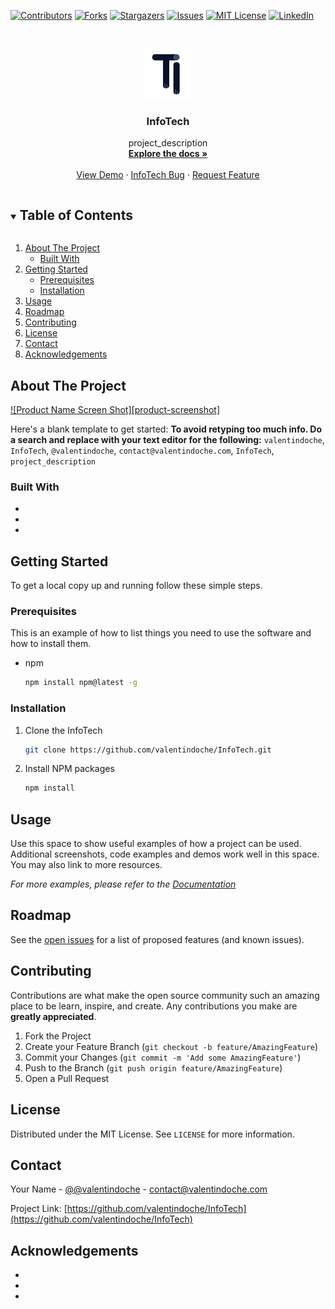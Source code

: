 <!--
*** Thanks for checking out the Best-README-Template. If you have a suggestion
*** that would make this better, please fork the InfoTech and create a pull request
*** or simply open an issue with the tag "enhancement".
*** Thanks again! Now go create something AMAZING! :D
***
***
***
*** To avoid retyping too much info. Do a search and replace for the following:
*** valentindoche, InfoTech, @valentindoche, contact@valentindoche.com, InfoTech, project_description
-->



<!-- PROJECT SHIELDS -->
<!--
*** I'm using markdown "reference style" links for readability.
*** Reference links are enclosed in brackets [ ] instead of parentheses ( ).
*** See the bottom of this document for the declaration of the reference variables
*** for contributors-url, forks-url, etc. This is an optional, concise syntax you may use.
*** https://www.markdownguide.org/basic-syntax/#reference-style-links
-->
[![Contributors][contributors-shield]][contributors-url]
[![Forks][forks-shield]][forks-url]
[![Stargazers][stars-shield]][stars-url]
[![Issues][issues-shield]][issues-url]
[![MIT License][license-shield]][license-url]
[![LinkedIn][linkedin-shield]][linkedin-url]



<!-- PROJECT LOGO -->
<br />
<p align="center">
  <a href="https://github.com/valentindoche/InfoTech">
    <img src=".github/img/logo.png" alt="Logo" width="80" height="80">
  </a>

  <h3 align="center">InfoTech</h3>

  <p align="center">
    project_description
    <br />
    <a href="https://github.com/valentindoche/InfoTech"><strong>Explore the docs »</strong></a>
    <br />
    <br />
    <a href="https://github.com/valentindoche/InfoTech">View Demo</a>
    ·
    <a href="https://github.com/valentindoche/InfoTech/issues">InfoTech Bug</a>
    ·
    <a href="https://github.com/valentindoche/InfoTech/issues">Request Feature</a>
  </p>
</p>



<!-- TABLE OF CONTENTS -->
<details open="open">
  <summary><h2 style="display: inline-block">Table of Contents</h2></summary>
  <ol>
    <li>
      <a href="#about-the-project">About The Project</a>
      <ul>
        <li><a href="#built-with">Built With</a></li>
      </ul>
    </li>
    <li>
      <a href="#getting-started">Getting Started</a>
      <ul>
        <li><a href="#prerequisites">Prerequisites</a></li>
        <li><a href="#installation">Installation</a></li>
      </ul>
    </li>
    <li><a href="#usage">Usage</a></li>
    <li><a href="#roadmap">Roadmap</a></li>
    <li><a href="#contributing">Contributing</a></li>
    <li><a href="#license">License</a></li>
    <li><a href="#contact">Contact</a></li>
    <li><a href="#acknowledgements">Acknowledgements</a></li>
  </ol>
</details>



<!-- ABOUT THE PROJECT -->
## About The Project

[![Product Name Screen Shot][product-screenshot]](https://example.com)

Here's a blank template to get started:
**To avoid retyping too much info. Do a search and replace with your text editor for the following:**
`valentindoche`, `InfoTech`, `@valentindoche`, `contact@valentindoche.com`, `InfoTech`, `project_description`


### Built With

* []()
* []()
* []()



<!-- GETTING STARTED -->
## Getting Started

To get a local copy up and running follow these simple steps.

### Prerequisites

This is an example of how to list things you need to use the software and how to install them.
* npm
  ```sh
  npm install npm@latest -g
  ```

### Installation

1. Clone the InfoTech
   ```sh
   git clone https://github.com/valentindoche/InfoTech.git
   ```
2. Install NPM packages
   ```sh
   npm install
   ```



<!-- USAGE EXAMPLES -->
## Usage

Use this space to show useful examples of how a project can be used. Additional screenshots, code examples and demos work well in this space. You may also link to more resources.

_For more examples, please refer to the [Documentation](https://example.com)_



<!-- ROADMAP -->
## Roadmap

See the [open issues](https://github.com/valentindoche/InfoTech/issues) for a list of proposed features (and known issues).



<!-- CONTRIBUTING -->
## Contributing

Contributions are what make the open source community such an amazing place to be learn, inspire, and create. Any contributions you make are **greatly appreciated**.

1. Fork the Project
2. Create your Feature Branch (`git checkout -b feature/AmazingFeature`)
3. Commit your Changes (`git commit -m 'Add some AmazingFeature'`)
4. Push to the Branch (`git push origin feature/AmazingFeature`)
5. Open a Pull Request



<!-- LICENSE -->
## License

Distributed under the MIT License. See `LICENSE` for more information.



<!-- CONTACT -->
## Contact

Your Name - [@@valentindoche](https://twitter.com/@valentindoche) - contact@valentindoche.com

Project Link: [https://github.com/valentindoche/InfoTech](https://github.com/valentindoche/InfoTech)



<!-- ACKNOWLEDGEMENTS -->
## Acknowledgements

* []()
* []()
* []()





<!-- MARKDOWN LINKS & IMAGES -->
<!-- https://www.markdownguide.org/basic-syntax/#reference-style-links -->
[contributors-shield]: https://img.shields.io/github/contributors/valentindoche/InfoTech.svg?style=for-the-badge
[contributors-url]: https://github.com/valentindoche/InfoTech/graphs/contributors
[forks-shield]: https://img.shields.io/github/forks/valentindoche/InfoTech.svg?style=for-the-badge
[forks-url]: https://github.com/valentindoche/InfoTech/network/members
[stars-shield]: https://img.shields.io/github/stars/valentindoche/InfoTech.svg?style=for-the-badge
[stars-url]: https://github.com/valentindoche/InfoTech/stargazers
[issues-shield]: https://img.shields.io/github/issues/valentindoche/InfoTech.svg?style=for-the-badge
[issues-url]: https://github.com/valentindoche/InfoTech/issues
[license-shield]: https://img.shields.io/github/license/valentindoche/InfoTech.svg?style=for-the-badge
[license-url]: https://github.com/valentindoche/InfoTech/blob/master/LICENSE.txt
[linkedin-shield]: https://img.shields.io/badge/-LinkedIn-black.svg?style=for-the-badge&logo=linkedin&colorB=555
[linkedin-url]: https://linkedin.com/in/valentindoche